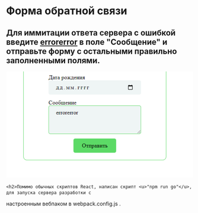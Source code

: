 <h1>Форма обратной связи</h1>

<h2>Для иммитации ответа сервера с ошибкой введите <u>errorerror</u> в поле "Сообщение" 
    и отправьте форму с остальными правильно заполненными полями.</h2>
    <img src="./src/image/mess.png" >

    <h2>Помимо обычных скриптов React, написан скрипт <u>"npm run go"</u>, для запуска сервера разработки с 
настроенным вебпаком в webpack.config.js .
    </h2>